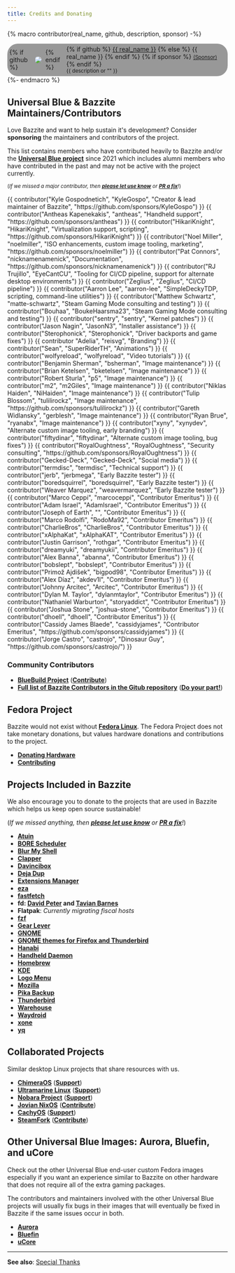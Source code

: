 ```yaml
---
title: Credits and Donating
---
```


{% macro contributor(real_name, github, description, sponsor) -%}
    <div style="
    display: inline-flex;
    flex-direction: row;
    gap: 0.5rem;
    align-items: center;
    background-color: #00000066;
    border-radius: 24px;
    padding: 0.3rem;
    padding-right: 0.4rem;
    min-width: 200px;"
    >
        {% if github %}
            <img
            src="https://github.com/{{ github }}.png?size=60" class="no-lightbox"
            loading="lazy"
            style="max-height:60px;
                border-radius: 24px;"
            >
        {% endif %}
        <div>
            {% if github %}
                <a href="https://github.com/{{ github }}">{{ real_name }}</a>
            {% else %}
                <span>{{ real_name }}</span>
            {% endif %}
            {% if sponsor %}
                <small><a href="{{ sponsor }}">(Sponsor)</a></small>
            {% endif %}
            <div><small>{{ description or "" }}</small></div>
        </div>
    </div>
{%- endmacro %}

## Universal Blue & Bazzite Maintainers/Contributors

Love Bazzite and want to help sustain it's development?  Consider **sponsoring** the maintainers and contributors of the project.

This list contains members who have contributed heavily to Bazzite and/or the [**Universal Blue project**](https://ublue.it) since 2021 which includes alumni members who have contributed in the past and may not be active with the project currently.

<sub>(*If we missed a major contributor, then [**please let use know**](https://github.com/KyleGospo/docs.bazzite.gg/issues) or [**PR a fix**](https://github.com/KyleGospo/docs.bazzite.gg/blob/main/src/donations.md)!*)</sub>

<div style="display: flex; flex-wrap: wrap; gap: 0.3rem;">
{{ contributor("Kyle Gospodnetich", "KyleGospo", "Creator & lead maintainer of Bazzite", "https://github.com/sponsors/KyleGospo") }}
{{ contributor("Antheas Kapenekakis", "antheas", "Handheld support", "https://github.com/sponsors/antheas") }}
{{ contributor("HikariKnight", "HikariKnight", "Virtualization support, scripting", "https://github.com/sponsors/HikariKnight") }}
{{ contributor("Noel Miller", "noelmiller", "ISO enhancements, custom image tooling, marketing", "https://github.com/sponsors/noelmiller") }}
{{ contributor("Pat Connors", "nicknamenamenick", "Documentation", "https://github.com/sponsors/nicknamenamenick") }}
{{ contributor("RJ Trujillo", "EyeCantCU", "Tooling for CI/CD pipeline, support for alternate desktop environments") }}
{{ contributor("Zeglius", "Zeglius", "CI/CD pipeline") }}
{{ contributor("Aarron Lee", "aarron-lee", "SimpleDeckyTDP, scripting, command-line utilities") }}
{{ contributor("Matthew Schwartz", "matte-schwartz", "Steam Gaming Mode consulting and testing") }}
{{ contributor("Bouhaa", "BoukeHaarsma23", "Steam Gaming Mode consulting and testing") }}
{{ contributor("sentry", "sentry", "Kernel patches") }}
{{ contributor("Jason Nagin", "JasonN3", "Installer assistance") }}
{{ contributor("Sterophonick", "Sterophonick", "Driver backports and game fixes") }}
{{ contributor "Adelia", "reisvg", "Branding") }}
{{ contributor("Sean", "SuperRiderTH", "Animations") }}
{{ contributor("wolfyreload", "wolfyreload", "Video tutorials") }}
{{ contributor("Benjamin Sherman", "bsherman", "Image maintenance") }}
{{ contributor("Brian Ketelsen", "bketelsen", "Image maintenance") }}
{{ contributor("Robert Sturla", "p5", "Image maintenance") }}
{{ contributor("m2", "m2Giles", "Image maintenance") }}
{{ contributor("Niklas Haiden", "NiHaiden", "Image maintenance") }}
{{ contributor("Tulip Blossom", "tulilirockz", "Image maintenance", "https://github.com/sponsors/tulilirockz") }}
{{ contributor("Gareth Widlansky", "gerblesh", "Image maintenance") }}
{{ contributor("Ryan Brue", "ryanabx", "Image maintenance") }}
{{ contributor("xyny", "xynydev", "Alternate custom image tooling, early branding") }}
{{ contributor("fiftydinar", "fiftydinar", "Alternate custom image tooling, bug fixes") }}
{{ contributor("RoyalOughtness", "RoyalOughtness", "Security consulting", "https://github.com/sponsors/RoyalOughtness") }}
{{ contributor("Gecked-Deck", "Gecked-Deck", "Social media") }}
{{ contributor("termdisc", "termdisc", "Technical support") }}
{{ contributor("jerb", "jerbmega", "Early Bazzite tester") }}
{{ contributor("boredsquirrel", "boredsquirrel", "Early Bazzite tester") }}
{{ contributor("Weaver Marquez", "weavermarquez", "Early Bazzite tester") }}
{{ contributor("Marco Ceppi", "marcoceppi", "Contributor Emeritus") }}
{{ contributor("Adam Israel", "AdamIsrael", "Contributor Emeritus") }}
{{ contributor("Joseph of Earth", "", "Contributor Emeritus") }}
{{ contributor("Marco Rodolfi", "RodoMa92", "Contributor Emeritus") }}
{{ contributor("CharlieBros", "CharlieBros", "Contributor Emeritus") }}
{{ contributor("xAlphaKat", "xAlphaKAT", "Contributor Emeritus") }}
{{ contributor("Justin Garrison", "rothgar", "Contributor Emeritus") }}
{{ contributor("dreamyuki", "dreamyukii", "Contributor Emeritus") }}
{{ contributor("Alex Banna", "abanna", "Contributor Emeritus") }}
{{ contributor("bobslept", "bobslept", "Contributor Emeritus") }}
{{ contributor("Primož Ajdišek", "bigpod98", "Contributor Emeritus") }}
{{ contributor("Alex Díaz", "akdev1l", "Contributor Emeritus") }}
{{ contributor("Johnny Arcitec", "Arcitec", "Contributor Emeritus") }}
{{ contributor("Dylan M. Taylor", "dylanmtaylor", "Contributor Emeritus") }}
{{ contributor("Nathaniel Warburton", "storyaddict", "Contributor Emeritus") }}
{{ contributor("Joshua Stone", "joshua-stone", "Contributor Emeritus") }}
{{ contributor("dhoell", "dhoell", "Contributor Emeritus") }}
{{ contributor("Cassidy James Blaede", "cassidyjames", "Contributor Emeritus", "https://github.com/sponsors/cassidyjames") }}
{{ contributor("Jorge Castro", "castrojo", "Dinosaur Guy", "https://github.com/sponsors/castrojo/") }}
</div>

### Community Contributors
- [**BlueBuild Project**](https://blue-build.org/) ([**Contribute**](https://blue-build.org/learn/contributing/))
- [**Full list of Bazzite Contributors in the Gitub repository**](https://github.com/ublue-os/bazzite/graphs/contributors) ([**Do your part!**](https://docs.bazzite.gg/CONTRIBUTE/))

## Fedora Project

Bazzite would not exist without [**Fedora Linux**](https://fedoraproject.org/).  The Fedora Project does not take monetary donations, but values hardware donations and contributions to the project.

- [**Donating Hardware**](https://fedoraproject.org/wiki/Donations)
- [**Contributing**](https://fedoraproject.org/wiki/Contribute)

## Projects Included in Bazzite

We also encourage you to donate to the projects that are used in Bazzite which helps us keep open source sustainable!

(*If we missed anything, then [**please let use know**](https://github.com/KyleGospo/docs.bazzite.gg/issues) or [**PR a fix**](https://github.com/KyleGospo/docs.bazzite.gg/blob/main/src/donations.md)!*)

- [**Atuin**](https://github.com/sponsors/atuinsh)
- [**BORE Scheduler**](https://ko-fi.com/firelzrd)
- [**Blur My Shell**](https://github.com/sponsors/aunetx)
- [**Clapper**](https://liberapay.com/Clapper)
- [**Davincibox**](https://ko-fi.com/akzel94)
- [**Deja Dup**](https://liberapay.com/DejaDup)
- [**Extensions Manager**](https://github.com/sponsors/mjakeman)
- [**eza**](https://github.com/sponsors/cafkafk)
- [**fastfetch**](https://github.com/sponsors/LinusDierheimer)
- **fd: [David Peter](https://github.com/sponsors/sharkdp) and [Tavian Barnes](https://github.com/sponsors/tavianator)**
- **Flatpak**: *Currently migrating fiscal hosts*
- [**fzf**](https://github.com/sponsors/junegunn)
- [**Gear Lever**](https://ko-fi.com/mijorus)
- [**GNOME**](https://www.gnome.org/donate/)
- [**GNOME themes for Firefox and Thunderbird**](https://www.patreon.com/rafaelmardojai)
- [**Hanabi**](https://ko-fi.com/jeffshee)
- [**Handheld Daemon**](https://github.com/sponsors/antheas)
- [**Homebrew**](https://github.com/Homebrew/brew#donations)
- [**KDE**](https://kde.org/donate/)
- [**Logo Menu**](https://github.com/sponsors/Aryan20)
- [**Mozilla**](https://foundation.mozilla.org/en/?form=donate&gad_source=1)
- [**Pika Backup**](https://opencollective.com/pika-backup)
- [**Thunderbird**](https://www.thunderbird.net/en-US/donate/)
- [**Warehouse**](https://ko-fi.com/heliguy)
- [**Waydroid**](https://opencollective.com/waydroid/donate)
- [**xone**](https://www.paypal.com/donate?hosted_button_id=BWUECKFDNY446)
- [**yq**](https://github.com/sponsors/mikefarah)

## Collaborated Projects

Similar desktop Linux projects that share resources with us.

- [**ChimeraOS**](https://chimeraos.org/) ([**Support**](https://opencollective.com/chimeraos/donate))
- [**Ultramarine Linux**](https://ultramarine-linux.org/) ([**Support**](https://github.com/sponsors/FyraLabs))
- [**Nobara Project**](https://nobaraproject.org/download-nobara/) ([**Support**](https://www.patreon.com/gloriouseggroll))
- [**Jovian NixOS**](https://jovian-experiments.github.io/Jovian-NixOS/) ([**Contribute**](https://github.com/Jovian-Experiments/Jovian-NixOS/blob/development/CONTRIBUTING.md))
- [**CachyOS**](https://cachyos.org/) ([**Support**](https://www.patreon.com/CachyOS))
- [**SteamFork**](https://wiki.steamfork.org/) ([**Contribute**](https://github.com/SteamFork#support))

## Other Universal Blue Images: Aurora, Bluefin, and uCore

Check out the other Universal Blue end-user custom Fedora images especially if you want an experience similar to Bazzite on other hardware that does not require all of the extra gaming packages.  

The contributors and maintainers involved with the other Universal Blue projects will usually fix bugs in their images that will eventually be fixed in Bazzite if the same issues occur in both.

- [**Aurora**](https://getaurora.dev/)
- [**Bluefin**](https://projectbluefin.io/)
- [**uCore**](https://projectucore.io)

<hr>

**See also**: [Special Thanks](https://github.com/ublue-os/bazzite/blob/main/README.md#special-thanks)
